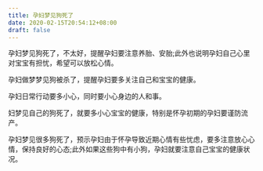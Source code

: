 ```yaml
---
title: 孕妇梦见狗死了
date: 2020-02-15T20:54:12+08:00
draft: false
---
```


孕妇梦见狗死了，不太好，提醒孕妇要注意养胎、安胎;此外也说明孕妇自己心里对宝宝有担忧，希望可以放松心情。


孕妇做梦梦见狗被杀了，提醒孕妇要多关注自己和宝宝的健康。

孕妇日常行动要多小心，同时要小心身边的人和事。


妇梦见自己的狗死了，就要多小心宝宝的健康，特别是怀孕初期的孕妇要谨防流产。


孕妇梦见很多狗死了，预示孕妇由于怀孕导致近期心情有些忧虑，要多注意放心心情，保持良好的心态;此外如果这些狗中有小狗，孕妇就要注意自己宝宝的健康状况。

